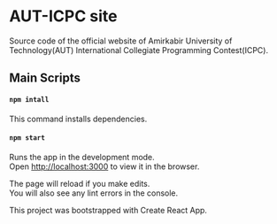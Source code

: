 # AUT-ICPC site
Source code of the official website of Amirkabir University of Technology(AUT) International Collegiate Programming Contest(ICPC).

## Main Scripts

#### `npm intall`

This command installs dependencies.

#### `npm start`

Runs the app in the development mode.<br>
Open [http://localhost:3000](http://localhost:3000) to view it in the browser.

The page will reload if you make edits.<br>
You will also see any lint errors in the console.


This project was bootstrapped with Create React App.
